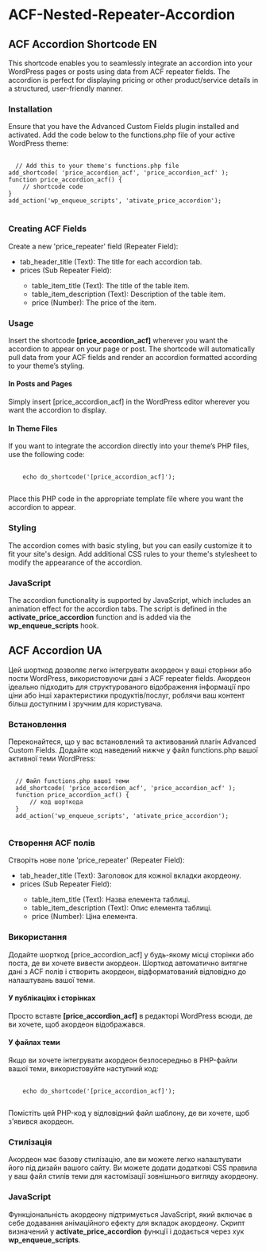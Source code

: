 # ACF-Nested-Repeater-Accordion
<h2>ACF Accordion Shortcode EN</h2>
This shortcode enables you to seamlessly integrate an accordion into your WordPress pages or posts using data from ACF repeater fields. The accordion is perfect for displaying pricing or other product/service details in a structured, user-friendly manner.

<h3>Installation</h3>
Ensure that you have the Advanced Custom Fields plugin installed and activated. Add the code below to the functions.php file of your active WordPress theme:
<pre>
  <code>
  // Add this to your theme's functions.php file
add_shortcode( 'price_accordion_acf', 'price_accordion_acf' );
function price_accordion_acf() {
    // shortcode code
}
add_action('wp_enqueue_scripts', 'ativate_price_accordion');
</code>
</pre>
<h3>Creating ACF Fields</h3>
Create a new 'price_repeater' field (Repeater Field):
<ul>
  <li>tab_header_title (Text): The title for each accordion tab.</li>
  <li>prices (Sub Repeater Field):</li>
  <ul>
    <li>table_item_title (Text): The title of the table item.</li>
    <li>table_item_description (Text): Description of the table item.</li>
    <li>price (Number): The price of the item.</li>
  </ul>
</ul>

<h3>Usage</h3>
Insert the shortcode <strong>[price_accordion_acf]</strong> wherever you want the accordion to appear on your page or post. The shortcode will automatically pull data from your ACF fields and render an accordion formatted according to your theme’s styling.

<h4>In Posts and Pages</h4>
Simply insert [price_accordion_acf] in the WordPress editor wherever you want the accordion to display.

<h4>In Theme Files</h4>
If you want to integrate the accordion directly into your theme’s PHP files, use the following code:

<pre>
  <code>
    echo do_shortcode('[price_accordion_acf]');
  </code>
</pre>
Place this PHP code in the appropriate template file where you want the accordion to appear.

<h3>Styling</h3>
The accordion comes with basic styling, but you can easily customize it to fit your site's design. Add additional CSS rules to your theme's stylesheet to modify the appearance of the accordion.

<h3>JavaScript</h3>
The accordion functionality is supported by JavaScript, which includes an animation effect for the accordion tabs. The script is defined in the <b>activate_price_accordion</b> function and is added via the <b>wp_enqueue_scripts</b> hook.


<h2>ACF Accordion UA</h2>
Цей шорткод дозволяє легко інтегрувати акордеон у ваші сторінки або пости WordPress, використовуючи дані з ACF repeater fields. Акордеон ідеально підходить для структурованого відображення інформації про ціни або інші характеристики продуктів/послуг, роблячи ваш контент більш доступним і зручним для користувача.

<h3>Встановлення</h3>
Переконайтеся, що у вас встановлений та активований плагін Advanced Custom Fields. Додайте код наведений нижче у файл functions.php вашої активної теми WordPress:
<pre>
  <code>
  // Файл functions.php вашої теми
  add_shortcode( 'price_accordion_acf', 'price_accordion_acf' );
  function price_accordion_acf() {
      // код шорткода
  }
  add_action('wp_enqueue_scripts', 'ativate_price_accordion');
  </code>
</pre>

<h3>Створення ACF полів</h3>
Створіть нове поле 'price_repeater' (Repeater Field):
<ul>
  <li>tab_header_title (Text): Заголовок для кожної вкладки акордеону.</li>
  <li>prices (Sub Repeater Field):</li>
    <ul>
      <li>table_item_title (Text): Назва елемента таблиці.</li>
      <li>table_item_description (Text): Опис елемента таблиці.</li>
    <li>price (Number): Ціна елемента.</li>
    </ul>
  </ul>
<h3>Використання</h3>
Додайте шорткод [price_accordion_acf] у будь-якому місці сторінки або поста, де ви хочете вивести акордеон. Шорткод автоматично витягне дані з ACF полів і створить акордеон, відформатований відповідно до налаштувань вашої теми.

<h4>У публікаціях і сторінках</h4>
Просто вставте <strong>[price_accordion_acf]</strong> в редакторі WordPress всюди, де ви хочете, щоб акордеон відображався.

<h4>У файлах теми</h4>
Якщо ви хочете інтегрувати акордеон безпосередньо в PHP-файли вашої теми, використовуйте наступний код:

<pre>
  <code>
    echo do_shortcode('[price_accordion_acf]');
  </code>
</pre>
Помістіть цей PHP-код у відповідний файл шаблону, де ви хочете, щоб з'явився акордеон.

<h3>Стилізація</h3>
Акордеон має базову стилізацію, але ви можете легко налаштувати його під дизайн вашого сайту. Ви можете додати додаткові CSS правила у ваш файл стилів теми для кастомізації зовнішнього вигляду акордеону.

<h3>JavaScript</h3>
Функціональність акордеону підтримується JavaScript, який включає в себе додавання анімаційного ефекту для вкладок акордеону. Скрипт визначений у <b>activate_price_accordion</b> функції і додається через хук <b>wp_enqueue_scripts</b>.
